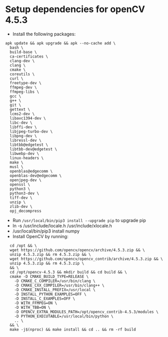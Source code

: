 # Setup dependencies for openCV 4.5.3

* Install the following packages:
``` 
apk update && apk upgrade && apk --no-cache add \
  bash \
  build-base \
  ca-certificates \
  clang-dev \
  clang \
  cmake \
  coreutils \
  curl \ 
  freetype-dev \
  ffmpeg-dev \
  ffmpeg-libs \
  gcc \
  g++ \
  git \
  gettext \
  lcms2-dev \
  libavc1394-dev \
  libc-dev \
  libffi-dev \
  libjpeg-turbo-dev \
  libpng-dev \
  libressl-dev \
  libtbb@edgetest \
  libtbb-dev@edgetest \
  libwebp-dev \
  linux-headers \
  make \
  musl \
  openblas@edgecomm \
  openblas-dev@edgecomm \
  openjpeg-dev \
  openssl \
  python3 \
  python3-dev \
  tiff-dev \
  unzip \
  zlib-dev \
  opj_decompress 
```
  
* Run `/usr/local/bin/pip3 install --upgrade pip` to upgrade pip
* ln -s /usr/include/locale.h /usr/include/xlocale.h
* /usr/local/bin/pip3 install numpy
* Install OpenCV by running:
```
  cd /opt && \
  wget https://github.com/opencv/opencv/archive/4.5.3.zip && \
  unzip 4.5.3.zip && rm 4.5.3.zip && \
  wget https://github.com/opencv/opencv_contrib/archive/4.5.3.zip && \
  unzip 4.5.3.zip && rm 4.5.3.zip \
  && \
  cd /opt/opencv-4.5.3 && mkdir build && cd build && \
  cmake -D CMAKE_BUILD_TYPE=RELEASE \
    -D CMAKE_C_COMPILER=/usr/bin/clang \
    -D CMAKE_CXX_COMPILER=/usr/bin/clang++ \
    -D CMAKE_INSTALL_PREFIX=/usr/local \
    -D INSTALL_PYTHON_EXAMPLES=OFF \
    -D INSTALL_C_EXAMPLES=OFF \
    -D WITH_FFMPEG=ON \
    -D WITH_TBB=ON \
    -D OPENCV_EXTRA_MODULES_PATH=/opt/opencv_contrib-4.5.3/modules \
    -D PYTHON_EXECUTABLE=/usr/local/bin/python \
    .. \
  && \
  make -j$(nproc) && make install && cd .. && rm -rf build
```
